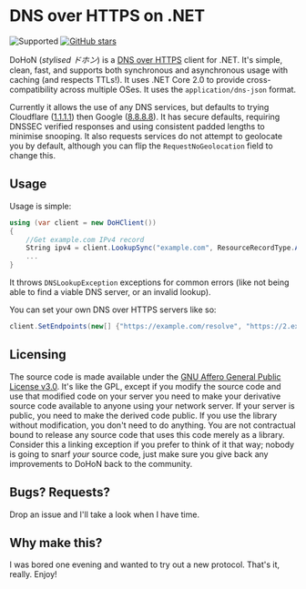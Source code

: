 # DNS over HTTPS on .NET

![Supported](https://img.shields.io/badge/supported-yes%20(2022)-brightgreen)
[![GitHub stars](https://img.shields.io/github/stars/Rushyo/DoHon.svg?style=social&label=Star&maxAge=2592000)](https://GitHub.com/Rushyo/DoHon/stargazers/)

DoHoN (*stylised ドホン*) is a [DNS over HTTPS](https://developers.cloudflare.com/1.1.1.1/dns-over-https/) client for .NET. It's simple, clean, fast, and supports both synchronous and asynchronous usage with caching (and respects TTLs!). It uses .NET Core 2.0 to provide cross-compatibility across multiple OSes. It uses the `application/dns-json` format.

Currently it allows the use of any DNS services, but defaults to trying Cloudflare ([1.1.1.1](https://developers.cloudflare.com/1.1.1.1/what-is-1.1.1.1/)) then Google ([8.8.8.8](https://developers.google.com/speed/public-dns/docs/using)). It has secure defaults, requiring DNSSEC verified responses and using consistent padded lengths to minimise snooping. It also requests services do not attempt to geolocate you by default, although you can flip the `RequestNoGeolocation` field to change this.

## Usage

Usage is simple:

```csharp
using (var client = new DoHClient())
{
    //Get example.com IPv4 record
    String ipv4 = client.LookupSync("example.com", ResourceRecordType.A).First().Data;
    ...
}
```

It throws `DNSLookupException` exceptions for common errors (like not being able to find a viable DNS server, or an invalid lookup).

You can set your own DNS over HTTPS servers like so:

```csharp
client.SetEndpoints(new[] {"https://example.com/resolve", "https://2.example.com/resolve"});
```

## Licensing

The source code is made available under the [GNU Affero General Public License v3.0](https://www.gnu.org/licenses/agpl-3.0.en.html). It's like the GPL, except if you modify the source code and use that modified code on your server you need to make your derivative source code available to anyone using your network server. If your server is public, you need to make the derived code public. If you use the library without modification, you don't need to do anything. You are not contractual bound to release any source code that uses this code merely as a library. Consider this a linking exception if you prefer to think of it that way; nobody is going to snarf *your* source code, just make sure you give back any improvements to DoHoN back to the community.

## Bugs? Requests?

Drop an issue and I'll take a look when I have time.

## Why make this?

I was bored one evening and wanted to try out a new protocol. That's it, really. Enjoy!
